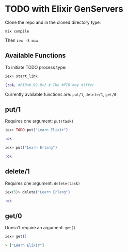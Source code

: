 # TODO with Elixir GenServers

Clone the repo and in the cloned directory type:

```
mix compile
```

Then ```iex -S mix```



## Available Functions


To initiate TODO process type:

```elixir
iex> start_link

{:ok, #PID<0.92.0>} # The #PID may differ
```

Currently available functions are: ```put/1```, ```delete/1```, ```get/0```

## put/1

Requires one argument: ```put(task)```

```elixir
iex> TODO.put("Learn Elixir")

:ok
```

```elixir
iex> put("Learn Erlang")

:ok
```

## delete/1

Requires one argument: ```delete(task)```

```elixir
iex(5)> delete("Learn Erlang")

:ok
```

## get/0

Doesn't require an argument: ```get()```

```elixir
iex> get()

> ["Learn Elixir"]
```
